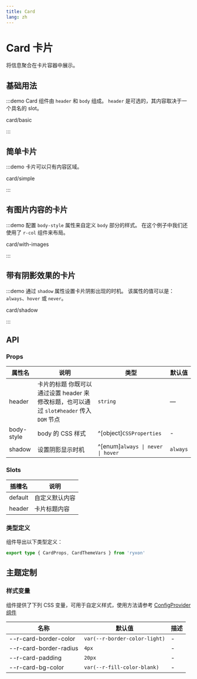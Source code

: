 ```yaml
---
title: Card
lang: zh
---
```


# Card 卡片

将信息聚合在卡片容器中展示。

## 基础用法

:::demo Card 组件由 `header` 和 `body` 组成。 `header` 是可选的，其内容取决于一个具名的 slot。

card/basic

:::

## 简单卡片

:::demo 卡片可以只有内容区域。

card/simple

:::

## 有图片内容的卡片

:::demo 配置 `body-style` 属性来自定义 `body` 部分的样式。 在这个例子中我们还使用了 `r-col` 组件来布局。

card/with-images

:::

## 带有阴影效果的卡片

:::demo 通过 `shadow` 属性设置卡片阴影出现的时机。 该属性的值可以是：`always`、`hover` 或 `never`。

card/shadow

:::

## API

### Props

| 属性名 | 说明 | 类型 | 默认值 |
| --- | --- | --- | --- |
| header | 卡片的标题 你既可以通过设置 header 来修改标题，也可以通过 `slot#header` 传入 `DOM` 节点 | `string` | — |
| body-style | body 的 CSS 样式 | ^[object]`CSSProperties` | - |
| shadow | 设置阴影显示时机 | ^[enum]`always \| never \| hover` | `always` |

### Slots

| 插槽名  | 说明           |
| ------- | -------------- |
| default | 自定义默认内容 |
| header  | 卡片标题内容   |

### 类型定义

组件导出以下类型定义：

```ts
export type { CardProps, CardThemeVars } from 'ryxon'
```

## 主题定制

### 样式变量

组件提供了下列 CSS 变量，可用于自定义样式，使用方法请参考 [ConfigProvider 组件](/zh/component/config-provider.html)

| 名称                   | 默认值                        | 描述 |
| ---------------------- | ----------------------------- | ---- |
| --r-card-border-color  | `var(--r-border-color-light)` | -    |
| --r-card-border-radius | `4px`                         | -    |
| --r-card-padding       | `20px`                        | -    |
| --r-card-bg-color      | `var(--r-fill-color-blank)`   | -    |
